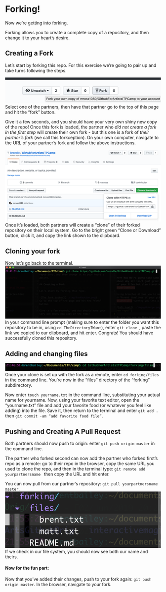 # Forking!

Now we’re getting into forking.

Forking allows you to create a complete copy of a repository, and then change it to your heart’s desire.

## Creating a Fork

Let’s start by forking this repo. For this exercise we’re going to pair up and take turns following the steps.

![The fork button](../img/forkbutton.png)
Select one of the partners, then have that partner go to the top of this page and hit the “fork” button.

Give it a few seconds, and you should have your very own shiny new copy of the repo! Once this fork is loaded, the partner who *did not create a fork in the first step* will create their own fork - but this one is a fork of *their partner’s fork* (we call this forkception). On your own computer, navigate to the URL of your partner’s fork and follow the above instructions.

![The clone button](../img/clonebutton.png)
Once it’s loaded, both partners will create a “clone” of their forked repository on their local system.  Go to the bright green “Clone or Download” button, click it, and copy the link shown to the clipboard.

## Cloning your fork

Now let’s go back to the terminal.
![The clone command line prompt](../img/clone_prompt.png)
In your command line prompt (making sure to enter the folder you want this repository to be in, using `cd TheDirectoryIWant`), enter
`git clone `, paste the link we copied to our clipboard, and hit enter. Congrats! You should have successfully cloned this repository.

## Adding and changing files

![changing directories to forking/files](../img/cd_fork.png)
Once your clone is set up with the fork as a remote, enter `cd forking/files` in the command line. You’re now in the “files” directory of the “forking” subdirectory.

Now enter `touch yourname.txt` in the command line, substituting your actual name for yourname. Now, using your favorite text editor, open the “yourname.txt” file and add your favorite food (or whatever you feel like adding) into the file. Save it, then return to the terminal and enter `git add .` then `git commit -am “add favorite food file”`.

## Pushing and Creating A Pull Request

Both partners should now push to origin: enter `git push origin master` in the command line.


The partner who forked second can now add the partner who forked first’s repo as a remote: go to their repo in the browser, copy the same URL you used to clone the repo, and then in the terminal type: `git remote add yourpartnersname ` then copy the URL and hit enter.

You can now pull from our partner’s repository: `git pull yourpartnersname master`.
![filesystem image](../img/filesystem.png)
If we check in our file system, you should now see both our name and theirs.

#### Now for the fun part:

Now that you’ve added their changes, push to your fork again: `git push origin master`. In the browser, navigate to your fork.



